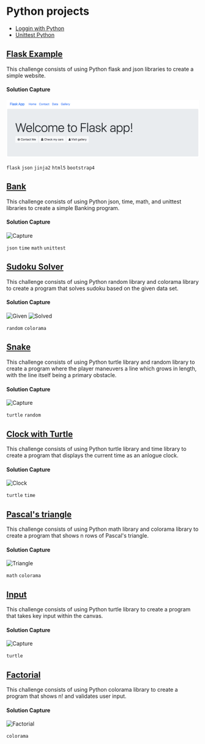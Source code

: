 # Python projects

- [Loggin with Python](https://www.digitalocean.com/community/tutorials/how-to-use-logging-in-python-3)
- [Unittest Python](https://docs.python.org/3/library/unittest.html)

## [Flask Example](Flask/)

This challenge consists of using Python flask and json libraries to create a simple website.

#### Solution Capture

![Capture](Flask/capture.png?raw=true "Capture")

```flask``` ```json``` ```jinja2``` ```html5``` ```bootstrap4```


## [Bank](Bank/)

This challenge consists of using Python json, time, math, and unittest libraries to create a simple Banking program.

#### Solution Capture

![Capture](Bank/capture.png?raw=true "Capture")

```json``` ```time``` ```math``` ```unittest```

## [Sudoku Solver](Sudoku/)

This challenge consists of using Python random library and colorama library to create a program that solves sudoku based on the given data set.

#### Solution Capture

![Given](Sudoku/given.png?raw=true "Given")
![Solved](Sudoku/solved.png?raw=true "Solved")

```random``` ```colorama```

## [Snake](Snake/)

This challenge consists of using Python turtle library and random library to create a program where the player maneuvers a line which grows in length, with the line itself being a primary obstacle.

#### Solution Capture

![Capture](Snake/capture.png?raw=true "Capture")

```turtle``` ```random```

## [Clock with Turtle](Clock/)

This challenge consists of using Python turtle library and time library to create a program that displays the current time as an anlogue clock.

#### Solution Capture

![Clock](Clock/clock.png?raw=true "Clock")

```turtle``` ```time```

## [Pascal's triangle](Pascal's_triangle/)

This challenge consists of using Python math library and colorama library to create a program that shows n rows of Pascal's triangle.

#### Solution Capture

![Triangle](Pascal's_triangle/solved.png?raw=true "Triangle")

```math``` ```colorama```

## [Input](Input/)

This challenge consists of using Python turtle library to create a program that takes key input within the canvas.

#### Solution Capture

![Capture](Input/capture.png?raw=true "Capture")

```turtle```

## [Factorial](Factorial/)

This challenge consists of using Python colorama library to create a program that shows n! and validates user input.

#### Solution Capture

![Factorial](Factorial/solved.png?raw=true "Factorial")

```colorama```
